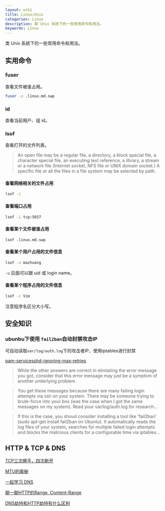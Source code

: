 ```yaml
---
layout: wiki
title: Linux/Unix
categories: Linux
description: 类 Unix 系统下的一些常用命令和用法。
keywords: Linux
---
```


类 Unix 系统下的一些常用命令和用法。

## 实用命令

### fuser

查看文件被谁占用。

```sh
fuser -u .linux.md.swp
```

### id

查看当前用户、组 id。

### lsof

查看打开的文件列表。

> An  open  file  may  be  a  regular  file,  a directory, a block special file, a character special file, an executing text reference, a library, a stream or a network file (Internet socket, NFS file or UNIX domain socket.)  A specific file or all the files in a file system may be selected by path.

#### 查看网络相关的文件占用

```sh
lsof -i
```

#### 查看端口占用

```sh
lsof -i tcp:5037
```

#### 查看某个文件被谁占用

```sh
lsof .linux.md.swp
```

#### 查看某个用户占用的文件信息

```sh
lsof -u mazhuang
```

`-u` 后面可以跟 uid 或 login name。

#### 查看某个程序占用的文件信息

```sh
lsof -c Vim
```

注意程序名区分大小写。

## 安全知识

### ubunbu下使用 `fail2ban`自动封禁攻击IP
可自动读取`var/log/auth.log`下的攻击者IP，使用iptables进行封禁

[pam-servicesshd-ignoring-max-retries](https://serverfault.com/questions/588297/pam-servicesshd-ignoring-max-retries)


> While the other answers are correct in elimiating the error message you got, consider that this error message may just be a symptom of another underlying problem.

> You get these messages because there are many failing login attempts via ssh on your system. There may be someone trying to brute-force into your box (was the case when I got the same messages on my system). Read your var/log/auth.log for research...

> If this is the case, you shoud consider installing a tool like 'fail2ban' (sudo apt-get install fail2ban on Ubuntu). It automatically reads the log files of your system, searches for multiple failed login attempts and blocks the malicious clients for a configurable time via iptables...

## HTTP & TCP & DNS

[TCP三次握手，四次断开](https://www.chen-hao.com.cn/posts/34933/)

[MTU的奥秘](https://dabing1022.github.io/2017/10/08/MTU%E7%9A%84%E5%A5%A5%E7%A7%98/)

[一起学习 DNS](https://dabing1022.github.io/2017/02/04/%E4%BA%86%E8%A7%A3%E8%AE%A4%E8%AF%86DNS/)

[聊一聊HTTP的Range, Content-Range](https://dabing1022.github.io/2016/12/24/%E8%81%8A%E4%B8%80%E8%81%8AHTTP%E7%9A%84Range,%20Content-Range/)

[DNS劫持和HTTP劫持有什么区别](http://bigsec.com/bigsec-news/wechat-16824-yunyingshangjiechi)







